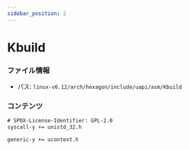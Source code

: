 ```yaml
---
sidebar_position: 2
---
```

# Kbuild

### ファイル情報

- パス: `linux-v6.12/arch/hexagon/include/uapi/asm/Kbuild`

### コンテンツ

```txt
# SPDX-License-Identifier: GPL-2.0
syscall-y += unistd_32.h

generic-y += ucontext.h

```
